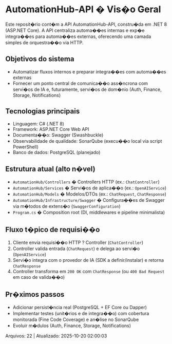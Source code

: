 # AutomationHub-API � Vis�o Geral

Este reposit�rio cont�m a API AutomationHub-API, constru�da em .NET 8 (ASP.NET Core). A API centraliza automa��es internas e exp�e integra��es para automa��es externas, oferecendo uma camada simples de orquestra��o via HTTP.

## Objetivos do sistema
- Automatizar fluxos internos e preparar integra��es com automa��es externas
- Fornecer um ponto central de comunica��o ass�ncrona com servi�os de IA e, futuramente, servi�os de dom�nio (Auth, Finance, Storage, Notifications)

## Tecnologias principais
- Linguagem: C# (.NET 8)
- Framework: ASP.NET Core Web API
- Documenta��o: Swagger (Swashbuckle)
- Observabilidade de qualidade: SonarQube (execu��o local via script PowerShell)
- Banco de dados: PostgreSQL (planejado)

## Estrutura atual (alto n�vel)
- `AutomationHub/Controllers` � Controllers HTTP (ex.: `ChatController`)
- `AutomationHub/Services` � Servi�os de aplica��o (ex.: `OpenAIService`)
- `AutomationHub/Models` � Modelos/DTOs (ex.: `ChatRequest`, `ChatResponse`)
- `AutomationHub/Infrastructure/Swagger` � Configura��es de Swagger via m�todos de extens�o (`SwaggerConfiguration`)
- `Program.cs` � Composition root (DI, middlewares e pipeline minimalista)

## Fluxo t�pico de requisi��o
1. Cliente envia requisi��o HTTP ? Controller (`ChatController`)
2. Controller valida entrada (`ChatRequest`) e delega ao servi�o (`OpenAIService`)
3. Servi�o integra com o provedor de IA (SDK a definir/instalar) e retorna `ChatResponse`
4. Controller transforma em `200 OK` com `ChatResponse` (ou `400 Bad Request` em caso de valida��o)

## Pr�ximos passos
- Adicionar persist�ncia real (PostgreSQL + EF Core ou Dapper)
- Implementar testes (unit�rios e de integra��o) com cobertura monitorada (Fine Code Coverage) e an�lise no SonarQube
- Evoluir m�dulos (Auth, Finance, Storage, Notifications)

<!-- META:START -->
Arquivos: 22 | Atualizado: 2025-10-20 02:00:03
<!-- META:END -->

